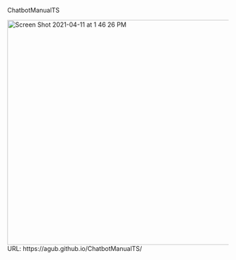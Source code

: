 ChatbotManualTS



<img width="512" alt="Screen Shot 2021-04-11 at 1 46 26 PM" src="https://user-images.githubusercontent.com/64461352/114292833-6ac17000-9acc-11eb-98de-edc8421f3191.png">


<br>
URL: https://agub.github.io/ChatbotManualTS/
